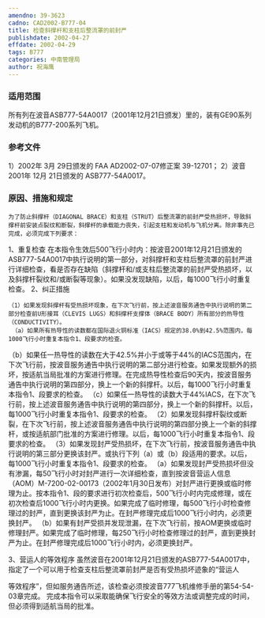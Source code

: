 ```yaml
---
amendno: 39-3623
cadno: CAD2002-B777-04
title: 检查斜撑杆和支柱后整流罩的前封严
publishdate: 2002-04-27
effdate: 2002-04-29
tags: B777
categories: 中南管理局
author: 祝海鹰
---
```


### 适用范围 
所有列在波音ASB777-54A0017（2001年12月21日颁发）里的，装有GE90系列发动机的B777-200系列飞机。

### 参考文件
1）2002年 3月 29日颁发的 FAA AD2002-07-07修正案 39-12701；
 2）波音 
2001年 12月 21日颁发的 ASB777-54A0017。


### 原因、措施和规定 
    为了防止斜撑杆（DIAGONAL BRACE）和支柱（STRUT）后整流罩的前封严受热损坏，导致斜撑杆前安装点裂纹和断裂，斜撑杆的承载能力丧失，引起支柱和发动机与飞机分离。除非事先已完成，必须完成下列要求： 
1、重复检查 
    在本指令生效后500飞行小时内：按波音2001年12月21日颁发的ASB777-54A0017中执行说明的第一部分，对斜撑杆和支柱后整流罩的前封严进行详细检查，看是否存在缺陷（斜撑杆和/或支柱后整流罩的前封严受热损坏，以及斜撑杆裂纹和/或断裂等现象）。如果没发现缺陷，以后，每1000飞行小时重复检查。 
2、纠正措施 
  
    （1）如果发现斜撑杆有受热损坏现象，在下次飞行前，按上述波音服务通告中执行说明的第二部分检查前U形接耳（CLEVIS LUGS）和斜撑杆支撑体（BRACE BODY）所有部分的热导性（CONDUCTIVITY）。 
     （a）如果所有热导性的读数都在国际退火铜标准（IACS）规定的38.0%到42.5%范围内，每1000飞行小时重复本指令1、段要求的检查。
 （b）如果任一热导性的读数在大于42.5%并小于或等于44%的IACS范围内，在下次飞行前，按波音服务通告中执行说明的第二部分进行检查。如果发现额外的损坏，按适航当局批准的方案进行修理。在完成热导性检查后90天内，按波音服务通告中执行说明的第四部分，换上一个新的斜撑杆。以后，每1000飞行小时重复本指令1、段要求的检查。 
     （c）如果任一热导性的读数大于44%IACS，在下次飞行前，按上述波音服务通告中执行说明的第四部分，换上一个新的斜撑杆。以后，每1000飞行小时重复本指令1、段要求的检查。 
    （2）如果发现斜撑杆裂纹或断裂，在下次飞行前，按上述波音服务通告中执行说明的第四部分换上一个新的斜撑杆，或按适航部门批准的方案进行修理。以后，每1000飞行小时重复本指令1、段要求的检查。 
    （3）如果发现封严受热损坏，在下次飞行前，按波音服务通告中执行说明的第三部分更换该封严。或执行下列（a）或（b）段适用的要求。以后，每1000飞行小时重复本指令1、段要求的检查。 
（a）如果发现封严受热损坏但没有渗漏，每50飞行小时对封严进行一次详细检查，直到按波音营运人信息（AOM）M-7200-02-00173（2002年1月30日发布）对封严进行更换或临时修理为止。按本指令1、段的要求进行初次检查后，500飞行小时内完成修理，或在初次检查后1000飞行小时内更换。如果完成了临时修理，每500飞行小时检查修理过的封严，直到更换该封严为止。在封严修理完成后1000飞行小时内，必须更换封严。 
     （b）如果有封严受损并发现泄漏，在下次飞行前，按AOM更换或临时修理封严。如果完成了临时修理，每250飞行小时检查修理过的封严，直到更换封严为止。在封严修理完成后1000飞行小时内，必须更换封严。 

3、营运人的等效程序     虽然波音在2001年12月21日颁发的ASB777-54A0017中，指定了一个可以用于检查支柱后整流罩前封严是否有受热损坏迹象的“营运人
  
等效程序”，但如服务通告所述，该检查必须按波音777飞机维修手册的第54-54-03章完成。     完成本指令可以采取能确保飞行安全的等效方法或调整完成的时间，但必须得到适航当局的批准。
